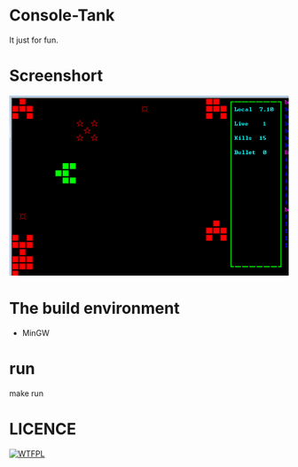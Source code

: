 # Console-Tank  
It just for fun.

# Screenshort 
![screenshort](screenshot.png)

# The build environment
* MinGW

# run
make run

# LICENCE  
<a href="http://www.wtfpl.net/">
	<img 
		src="http://www.wtfpl.net/wp-content/uploads/2012/12/wtfpl-badge-1.png"
		width="88" 
		height="31" 
		alt="WTFPL" />
</a>
